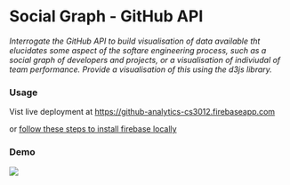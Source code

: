 <h1> Social Graph - GitHub API </h1>

*Interrogate the GitHub API to build visualisation of data available tht elucidates some aspect of the softare engineering process, such as a social graph of developers and projects, or a visualisation of indiviudal of team performance. Provide a visualisation of this using the d3js library.*

<h3> Usage </h3>

Vist live deployment at https://github-analytics-cs3012.firebaseapp.com

or [follow these steps to install firebase locally](https://firebase.google.com/docs/functions/get-started)

<h3> Demo </h3>

![](demo.gif)




